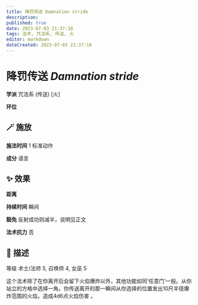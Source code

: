 ```yaml
---
title: 降罚传送 Damnation stride
description: 
published: true
date: 2023-07-03 21:37:18
tags: 法术, 咒法系, 传送, 火
editor: markdown
dateCreated: 2023-07-03 21:37:18
---
```


# **降罚传送** *Damnation stride*

**学派** 咒法系 (传送) \[火\] 

**环位** 

## 🪄 施放

**施法时间** 1 标准动作

**成分** 语言

## ✨ 效果  

**距离**   

**持续时间** 瞬间 

**豁免** 反射成功则减半，说明见正文

**法术抗力** 否

## 📖 描述

等级              术士/法师 5, 召唤师 4, 女巫 5

这个法术除了在你离开后会留下火焰爆炸以外，其他功能如同‘任意门’一般。从你站立的方格中选择一角。你传送离开的那一瞬间从你选择的位置发出10尺半径爆炸范围的火焰，造成4d6点火焰伤害 。
    